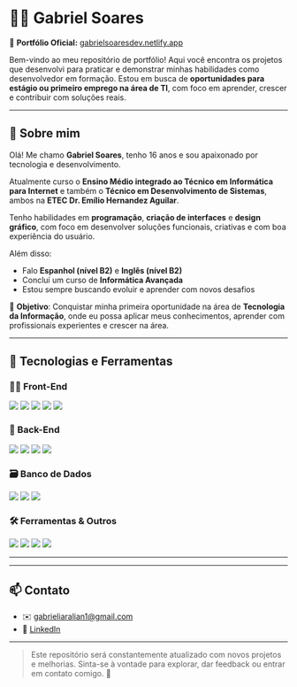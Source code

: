 # 👨‍💻 Gabriel Soares 

📎 **Portfólio Oficial:** [gabrielsoaresdev.netlify.app](https://gabrielsoaresdev.netlify.app)

Bem-vindo ao meu repositório de portfólio! Aqui você encontra os projetos que desenvolvi para praticar e demonstrar minhas habilidades como desenvolvedor em formação. Estou em busca de **oportunidades para estágio ou primeiro emprego na área de TI**, com foco em aprender, crescer e contribuir com soluções reais.

---

## 📌 Sobre mim

Olá! Me chamo **Gabriel Soares**, tenho 16 anos e sou apaixonado por tecnologia e desenvolvimento.

Atualmente curso o **Ensino Médio integrado ao Técnico em Informática para Internet** e também o **Técnico em Desenvolvimento de Sistemas**, ambos na **ETEC Dr. Emílio Hernandez Aguilar**.

Tenho habilidades em **programação**, **criação de interfaces** e **design gráfico**, com foco em desenvolver soluções funcionais, criativas e com boa experiência do usuário.

Além disso:
- Falo **Espanhol (nível B2)** e **Inglês (nível B2)**
- Concluí um curso de **Informática Avançada**
- Estou sempre buscando evoluir e aprender com novos desafios

🎯 **Objetivo**: Conquistar minha primeira oportunidade na área de **Tecnologia da Informação**, onde eu possa aplicar meus conhecimentos, aprender com profissionais experientes e crescer na área.

---

## 🧠 Tecnologias e Ferramentas

### 👨‍💻 Front-End
![](https://img.shields.io/badge/HTML5-E34F26?style=flat&logo=html5&logoColor=white)
![](https://img.shields.io/badge/CSS3-1572B6?style=flat&logo=css3&logoColor=white)
![](https://img.shields.io/badge/JavaScript-F7DF1E?style=flat&logo=javascript&logoColor=black)
![](https://img.shields.io/badge/React-20232A?style=flat&logo=react&logoColor=61DAFB)
![](https://img.shields.io/badge/TailwindCSS-06B6D4?style=flat&logo=tailwindcss&logoColor=white)

### 🧩 Back-End
![](https://img.shields.io/badge/Node.js-339933?style=flat&logo=node.js&logoColor=white)
![](https://img.shields.io/badge/Express.js-000000?style=flat&logo=express&logoColor=white)
![](https://img.shields.io/badge/Axios-5A29E4?style=flat&logo=axios&logoColor=white)
![](https://img.shields.io/badge/JWT-000000?style=flat&logo=jsonwebtokens&logoColor=white)

### 🗃️ Banco de Dados
![](https://img.shields.io/badge/MySQL-4479A1?style=flat&logo=mysql&logoColor=white)
![](https://img.shields.io/badge/MongoDB-47A248?style=flat&logo=mongodb&logoColor=white)
![](https://img.shields.io/badge/SQL_Server-CC2927?style=flat&logo=microsoft-sql-server&logoColor=white)

### 🛠️ Ferramentas & Outros
![](https://img.shields.io/badge/Git-F05032?style=flat&logo=git&logoColor=white)
![](https://img.shields.io/badge/GitHub-181717?style=flat&logo=github&logoColor=white)
![](https://img.shields.io/badge/VSCode-007ACC?style=flat&logo=visual-studio-code&logoColor=white)
![](https://img.shields.io/badge/Postman-FF6C37?style=flat&logo=postman&logoColor=white)

---


---

## 📫 Contato

- ✉️ [gabrieliaralian1@gmail.com](mailto:gabrieliaralian1@gmail.com)
- 💼 [LinkedIn](https://www.linkedin.com/public-profile/settings?trk=d_flagship3_profile_self_view_public_profile)

---

> Este repositório será constantemente atualizado com novos projetos e melhorias.
> Sinta-se à vontade para explorar, dar feedback ou entrar em contato comigo. 🚀

